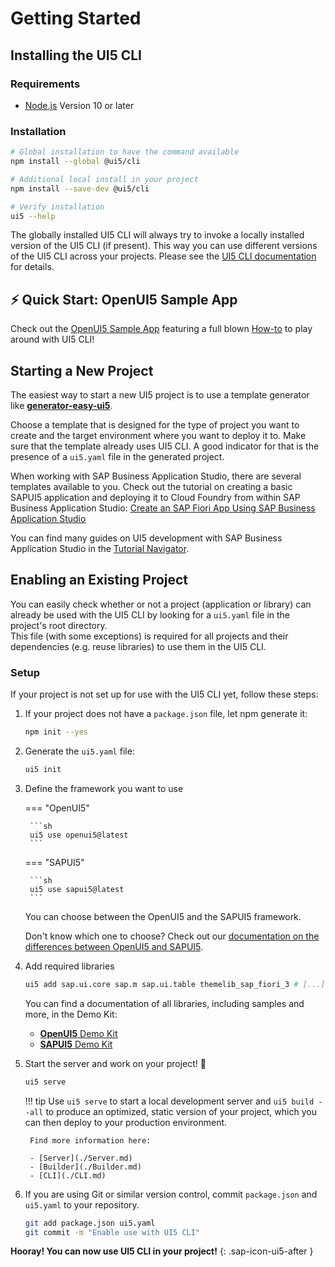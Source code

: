 # Getting Started
## Installing the UI5 CLI
### Requirements
- [Node.js](https://nodejs.org/) Version 10 or later

### Installation
```sh
# Global installation to have the command available
npm install --global @ui5/cli

# Additional local install in your project
npm install --save-dev @ui5/cli

# Verify installation
ui5 --help
```

The globally installed UI5 CLI will always try to invoke a locally installed version of the UI5 CLI (if present). This way you can use different versions of the UI5 CLI across your projects. Please see the [UI5 CLI documentation](./CLI.md#local-vs-global-installation) for details.

## ⚡️ Quick Start: OpenUI5 Sample App
Check out the [OpenUI5 Sample App](https://github.com/SAP/openui5-sample-app) featuring a full blown [How-to](https://github.com/SAP/openui5-sample-app/#openui5-sample-app) to play around with UI5 CLI!

## Starting a New Project
The easiest way to start a new UI5 project is to use a template generator like [**generator-easy-ui5**](https://github.com/SAP/generator-easy-ui5).

Choose a template that is designed for the type of project you want to create and the target environment where you want to deploy it to.
Make sure that the template already uses UI5 CLI. A good indicator for that is the presence of a `ui5.yaml` file in the generated project.

When working with SAP Business Application Studio, there are several templates available to you. Check out the tutorial on creating a basic SAPUI5 application and deploying it to Cloud Foundry from within SAP Business Application Studio: [Create an SAP Fiori App Using SAP Business Application Studio](https://developers.sap.com/tutorials/appstudio-fioriapps-create.html)

You can find many guides on UI5 development with SAP Business Application Studio in the [Tutorial Navigator](https://developers.sap.com/tutorial-navigator.html?tag=topic:sapui5&tag=products:technology-platform/sap-business-application-studio).

## Enabling an Existing Project
You can easily check whether or not a project (application or library) can already be used with the UI5 CLI by looking for a `ui5.yaml` file in the project's root directory.  
This file (with some exceptions) is required for all projects and their dependencies (e.g. reuse libraries) to use them in the UI5 CLI.

### Setup
If your project is not set up for use with the UI5 CLI yet, follow these steps:

1. If your project does not have a `package.json` file, let npm generate it:
    ```sh
    npm init --yes
    ```

1. Generate the `ui5.yaml` file:
    ```sh
    ui5 init
    ```

1. Define the framework you want to use

    === "OpenUI5"

        ```sh
        ui5 use openui5@latest
        ```

    === "SAPUI5"

        ```sh
        ui5 use sapui5@latest
        ```

    You can choose between the OpenUI5 and the SAPUI5 framework.

    Don't know which one to choose? Check out our [documentation on the differences between OpenUI5 and SAPUI5](./FAQ.md##whats-the-difference-between-openui5-and-sapui5).

1. Add required libraries
    ```sh
    ui5 add sap.ui.core sap.m sap.ui.table themelib_sap_fiori_3 # [...]
    ```

    You can find a documentation of all libraries, including samples and more, in the Demo Kit:
   
    - [**OpenUI5** Demo Kit](https://sdk.openui5.org/api)
    - [**SAPUI5** Demo Kit](https://ui5.sap.com/#/api)
    
1. Start the server and work on your project! 🎉
    ```sh
    ui5 serve
    ```

    !!! tip
        Use `ui5 serve` to start a local development server and `ui5 build --all` to produce an optimized, static version of your project, which you can then deploy to your production environment.

        Find more information here:

        - [Server](./Server.md)
        - [Builder](./Builder.md)
        - [CLI](./CLI.md)

1. If you are using Git or similar version control, commit `package.json` and `ui5.yaml` to your repository.
    ```sh
    git add package.json ui5.yaml
    git commit -m "Enable use with UI5 CLI"
    ```

**Hooray! You can now use UI5 CLI in your project!**
{: .sap-icon-ui5-after }
